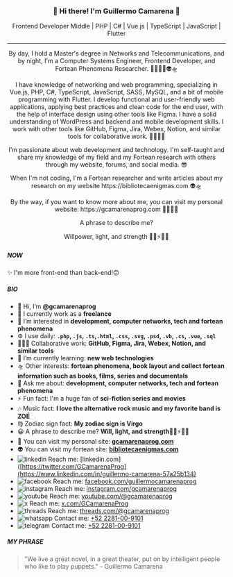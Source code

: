 <h3 align="center">👋 Hi there! I'm Guillermo Camarena 👾</h3>
<p align="center">
  Frontend Developer Middle | PHP | C# | Vue.js | TypeScript | JavaScript | Flutter
</p>

---

<p align="center">By day, I hold a Master's degree in Networks and Telecommunications, and by night, I'm a Computer Systems Engineer, Frontend Developer, and Fortean Phenomena Researcher. 🧑🏻‍💻👾👽🛸</p>

<p align="center">I have knowledge of networking and web programming, specializing in Vue.js, PHP, C#, TypeScript, JavaScript, SASS, MySQL, and a bit of mobile programming with Flutter. I develop functional and user-friendly web applications, applying best practices and clean code for the end user, with the help of interface design using other tools like Figma. I have a solid understanding of WordPress and backend and mobile development skills. I work with other tools like GitHub, Figma, Jira, Webex, Notion, and similar tools for collaborative work. 🧑🏻‍💻👾</p>

<p align="center">I'm passionate about web development and technology. I'm self-taught and share my knowledge of my field and my Fortean research with others through my website, forums, and social media. 😎</p>

<p align="center">When I'm not coding, I'm a Fortean researcher and write articles about my research on my website https://bibliotecaenigmas.com 👽🛸</p>

<p align="center">By the way, if you want to know more about me, you can visit my personal website: https://gcamarenaprog.com 🧑🏻‍💻👾</p>

<p align="center">A phrase to describe me?</p>
<p align="center">Willpower, light, and strength 🙏🏻⚡👊🏻</p>

##### NOW
✨ I'm more front-end than back-end!🙃

##### BIO
- 👋 Hi, I’m **@gcamarenaprog**
- 🏢 I currently work as a **freelance**
- 👀 I’m interested in **development, computer networks, tech and fortean phenomena**
- ⚙️ I use daily: **`.php`, `.js`, `.ts`,`.html`, `.css`, `.svg`, `.psd`, `.vb`, `.cs`, `.vue`, `.sql`**
- 🧑🏻‍💻 Collaborative work: **GitHub, Figma, Jira, Webex, Notion, and similar tools**
- 🌱 I’m currently learning: **new web technologies**
- 🛸 Other interests: **fortean phenomena, book layout and collect fortean information such as books, films, series and documentals**
- 💬 Ask me about: **development, computer networks, tech and fortean phenomena**
- ⚡️ Fun fact: I'm a huge fan of **sci-fiction series and movies**
- 🎶 Music fact: **I love the alternative rock music and my favorite band is ZOÉ**
- ♍ Zodiac sign fact: **My zodiac sign is Virgo**
- 😀 A phrase to describe me? **Will, light, and strength**🙏🏻⚡👊🏻
- 👾 You can visit my personal site: **[gcamarenaprog.com](https://gcamarenaprog.com)**
- 👽 You can visit my fortean site: **[bibliotecaenigmas.com](https://bibliotecaenigmas.com)** 
- ![linkedin](https://www.readmecodegen.com/api/social-icon?name=linkedin&size=16) Reach me: [linkedin.com]([https://twitter.com/GCamarenaProg](https://www.linkedin.com/in/guillermo-camarena-57a25b134)
- ![facebook](https://www.readmecodegen.com/api/social-icon?name=facebook&size=16) Reach me: [facebook.com/guillermocamarenaprog](https://www.facebook.com/guillermocamarenaprog/)
- ![instagram](https://www.readmecodegen.com/api/social-icon?name=instagram&size=16) Reach me: [instagram.com/gcamarenaprog](https://www.instagram.com/gcamarenaprog)
- ![youtube](https://www.readmecodegen.com/api/social-icon?name=youtube&size=16) Reach me: [youtube.com/@gcamarenaprog](https://www.youtube.com/@gcamarenaprog)
- ![x](https://www.readmecodegen.com/api/social-icon?name=x&size=16) Reach me: [x.com/GCamarenaProg](https://x.com/GCamarenaProg)
- ![threads](https://www.readmecodegen.com/api/social-icon?name=threads&size=16) Reach me: [threads.com/@gcamarenaprog](https://www.threads.com/@gcamarenaprog)
- ![whatsapp](https://www.readmecodegen.com/api/social-icon?name=whatsapp&size=16) Contact me: [+52 2281-00-9101](https://wa.me/+522281009101)
- ![telegram](https://www.readmecodegen.com/api/social-icon?name=telegram&size=16) Contact me: [+52 2281-00-9101](https://wa.me/+522281009101)

##### MY PHRASE
 > "We live a great novel, in a great theater, put on by intelligent people who like to play puppets." - Guillermo Camarena

<!---
gcamarenaprog/gcamarenaprog is a ✨ special ✨ repository because its `README.md` (this file) appears on your GitHub profile.
You can click the Preview link to take a look at your changes.
--->
